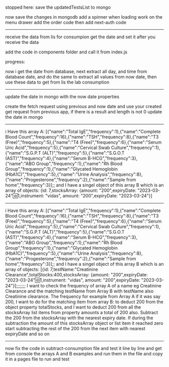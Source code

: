 stopped here: save the updatedTestsList to mongo

now save the changes in mongodb
add a spinner when loading
work on the menu drawer
add the order code
then add next-auth code

---

receive the data from lis for consumpion get the date and set it after you receive the data

add the code in components folder and call it from index.js

progress:

now i get the date from database,
next extract all day, and time from database date, and do the same to extract all values from now date, then use these data to get from lis the lab consumption

---

update the date in mongo with the now date properties

create the fetch request using previous and now date and use your created get request from previous app, if there is a result and length is not 0 update the date in mongo

---

i Have this array A: [{"name":"Total IgE","frequency":1},{"name":"Complete Blood Count","frequency":16},{"name":"TSH","frequency":8},{"name":"T3 (Free)","frequency":5},{"name":"T4 (Free)","frequency":6},{"name":"Serum Uric Acid","frequency":5},{"name":"Cervical Swab Culture","frequency":1},{"name":"S.G.P.T (ALT)","frequency":5},{"name":"S.G.O.T (AST)","frequency":4},{"name":"Serum B-HCG","frequency":3},{"name":"ABO Group","frequency":1},{"name":"Rh Blood Group","frequency":1},{"name":"Glycated Hemoglobin (HbA1C)","frequency":5},{"name":"Urine Analysis","frequency":8},{"name":"Progesterone","frequency":2},{"name":"Sample from home","frequency":3}];; and I have a singel object of this array B which is an array of objects:
{id: 7,stocksArray: {amount: "200",expiryDate: "2023-03-24":id:1,instrument: "vidas", amount: "200",expiryDate: "2023-03-24"}]

---

i Have this array A: [{"name":"Total IgE","frequency":1},{"name":"Complete Blood Count","frequency":16},{"name":"TSH","frequency":8},{"name":"T3 (Free)","frequency":5},{"name":"T4 (Free)","frequency":6},{"name":"Serum Uric Acid","frequency":5},{"name":"Cervical Swab Culture","frequency":1},{"name":"S.G.P.T (ALT)","frequency":5},{"name":"S.G.O.T (AST)","frequency":4},{"name":"Serum B-HCG","frequency":3},{"name":"ABO Group","frequency":1},{"name":"Rh Blood Group","frequency":1},{"name":"Glycated Hemoglobin (HbA1C)","frequency":5},{"name":"Urine Analysis","frequency":8},{"name":"Progesterone","frequency":2},{"name":"Sample from home","frequency":3}];; and I have a singel object of this array B which is an array of objects:
[{id: 7,testName:"Creatinine Clearance",totalStocks:400,stocksArray: {amount: "200",expiryDate: "2023-03-24":id:1,instrument: "vidas", amount: "200",expiryDate: "2023-03-24"}];;;;;;; I want to check the frequency of array A of a name eg Creatinine Clearance and the matching testName from Array B with testName also Creatinine clearance. The frequency for example from Array A if it was say 200, I want to do for the matching item from array B: to deduct 200 from the object property totalStocks, and I want to deduct 200 from all the stocksArray list items from property amounts a total of 200 also. Subtract the 200 from the stocksArray with the nearest expiry date. If during the subtraction the amount of this stocksArray object or list item it reached zero start subtracting the rest of the 200 from the next item with nearest expiryDate and so on

---

now fix the code in subtract-consumption file and test it line by line and get from console the arrays A and B examples and run them in the file and copy it in a pages file to run and test
